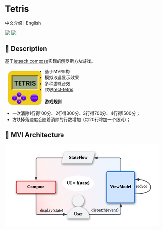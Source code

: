 # Tetris

中文介绍 | English

![](https://img.shields.io/badge/jetpack%20compose-1.1.1-green.svg)
![](https://img.shields.io/badge/min%20sdk%20version-21-orange.svg)

## :scroll: Description

基于[jetpack compose](https://developer.android.com/jetpack/compose)实现的俄罗斯方块游戏。

<img src="app/src/main/res/drawable/ic_launcher.png" width=110 align=left hspace="10" vspace="10">

- 基于MVI架构
- 模拟液晶显示效果
- 多种游戏音效
- 致敬[rect-tetris](https://github.com/chvin/react-tetris/blob/master/README-EN.md)

#### 游戏规则

- 一次消除1行得100分、2行得300分、3行得700分、4行得1500分；
- 方块掉落速度会随着消除的行数增加（每20行增加一个级别）；

## :nut_and_bolt: MVI Architecture

<img src="app/src/main/res/drawable/img_mvi_architecture.png">